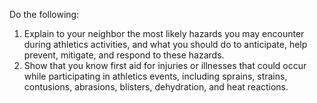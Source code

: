 Do the following:

1. Explain to your neighbor the most likely hazards you may encounter during athletics activities, and what you should do to anticipate, help prevent, mitigate, and respond to these hazards.
1. Show that you know first aid for injuries or illnesses that could occur while participating in athletics events, including sprains, strains, contusions, abrasions, blisters, dehydration, and heat reactions.
